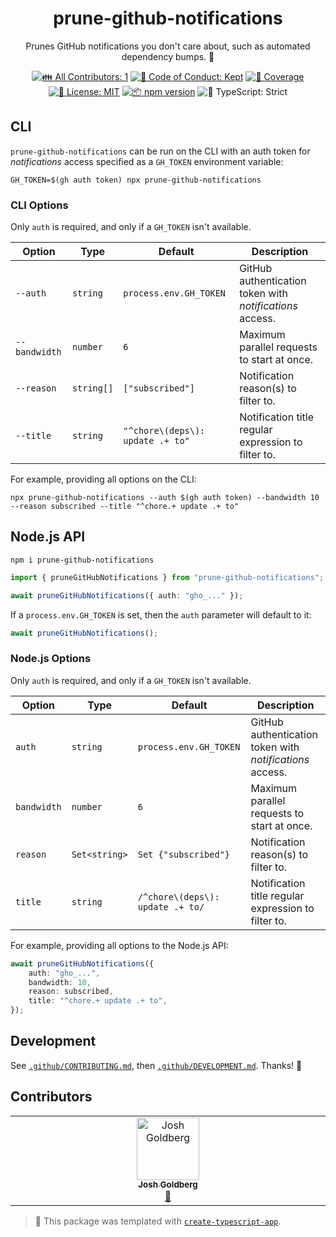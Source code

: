 <h1 align="center">prune-github-notifications</h1>

<p align="center">Prunes GitHub notifications you don't care about, such as automated dependency bumps. 🧹</p>

<p align="center">
	<!-- prettier-ignore-start -->
	<!-- ALL-CONTRIBUTORS-BADGE:START - Do not remove or modify this section -->
	<a href="#contributors" target="_blank"><img alt="👪 All Contributors: 1" src="https://img.shields.io/badge/%F0%9F%91%AA_all_contributors-1-21bb42.svg" /></a>
<!-- ALL-CONTRIBUTORS-BADGE:END -->
	<!-- prettier-ignore-end -->
	<a href="https://github.com/JoshuaKGoldberg/prune-github-notifications/blob/main/.github/CODE_OF_CONDUCT.md" target="_blank"><img alt="🤝 Code of Conduct: Kept" src="https://img.shields.io/badge/%F0%9F%A4%9D_code_of_conduct-kept-21bb42" /></a>
	<a href="https://codecov.io/gh/JoshuaKGoldberg/prune-github-notifications" target="_blank"><img alt="🧪 Coverage" src="https://img.shields.io/codecov/c/github/JoshuaKGoldberg/prune-github-notifications?label=%F0%9F%A7%AA%20coverage" /></a>
	<a href="https://github.com/JoshuaKGoldberg/prune-github-notifications/blob/main/LICENSE.md" target="_blank"><img alt="📝 License: MIT" src="https://img.shields.io/badge/%F0%9F%93%9D_license-MIT-21bb42.svg"></a>
	<a href="http://npmjs.com/package/prune-github-notifications"><img alt="📦 npm version" src="https://img.shields.io/npm/v/prune-github-notifications?color=21bb42&label=%F0%9F%93%A6%20npm" /></a>
	<img alt="💪 TypeScript: Strict" src="https://img.shields.io/badge/%F0%9F%92%AA_typescript-strict-21bb42.svg" />
</p>

## CLI

`prune-github-notifications` can be run on the CLI with an auth token for _notifications_ access specified as a `GH_TOKEN` environment variable:

```shell
GH_TOKEN=$(gh auth token) npx prune-github-notifications
```

### CLI Options

Only `auth` is required, and only if a `GH_TOKEN` isn't available.

| Option        | Type       | Default                          | Description                                              |
| ------------- | ---------- | -------------------------------- | -------------------------------------------------------- |
| `--auth`      | `string`   | `process.env.GH_TOKEN`           | GitHub authentication token with _notifications_ access. |
| `--bandwidth` | `number`   | `6`                              | Maximum parallel requests to start at once.              |
| `--reason`    | `string[]` | `["subscribed"]`                 | Notification reason(s) to filter to.                     |
| `--title`     | `string`   | `"^chore\(deps\): update .+ to"` | Notification title regular expression to filter to.      |

For example, providing all options on the CLI:

```shell
npx prune-github-notifications --auth $(gh auth token) --bandwidth 10 --reason subscribed --title "^chore.+ update .+ to"
```

## Node.js API

```shell
npm i prune-github-notifications
```

```ts
import { pruneGitHubNotifications } from "prune-github-notifications";

await pruneGitHubNotifications({ auth: "gho_..." });
```

If a `process.env.GH_TOKEN` is set, then the `auth` parameter will default to it:

```ts
await pruneGitHubNotifications();
```

### Node.js Options

Only `auth` is required, and only if a `GH_TOKEN` isn't available.

| Option      | Type          | Default                          | Description                                              |
| ----------- | ------------- | -------------------------------- | -------------------------------------------------------- |
| `auth`      | `string`      | `process.env.GH_TOKEN`           | GitHub authentication token with _notifications_ access. |
| `bandwidth` | `number`      | `6`                              | Maximum parallel requests to start at once.              |
| `reason`    | `Set<string>` | `Set {"subscribed"}`             | Notification reason(s) to filter to.                     |
| `title`     | `string`      | `/^chore\(deps\): update .+ to/` | Notification title regular expression to filter to.      |

For example, providing all options to the Node.js API:

```ts
await pruneGitHubNotifications({
	auth: "gho_...",
	bandwidth: 10,
	reason: subscribed,
	title: "^chore.+ update .+ to",
});
```

## Development

See [`.github/CONTRIBUTING.md`](./.github/CONTRIBUTING.md), then [`.github/DEVELOPMENT.md`](./.github/DEVELOPMENT.md).
Thanks! 💖

## Contributors

<!-- spellchecker: disable -->
<!-- ALL-CONTRIBUTORS-LIST:START - Do not remove or modify this section -->
<!-- prettier-ignore-start -->
<!-- markdownlint-disable -->
<table>
  <tbody>
    <tr>
      <td align="center" valign="top" width="14.28%"><a href="http://www.joshuakgoldberg.com"><img src="https://avatars.githubusercontent.com/u/3335181?v=4?s=100" width="100px;" alt="Josh Goldberg"/><br /><sub><b>Josh Goldberg</b></sub></a><br /><a href="#tool-JoshuaKGoldberg" title="Tools">🔧</a></td>
    </tr>
  </tbody>
</table>

<!-- markdownlint-restore -->
<!-- prettier-ignore-end -->

<!-- ALL-CONTRIBUTORS-LIST:END -->
<!-- spellchecker: enable -->

<!-- You can remove this notice if you don't want it 🙂 no worries! -->

> 💙 This package was templated with [`create-typescript-app`](https://github.com/JoshuaKGoldberg/create-typescript-app).
